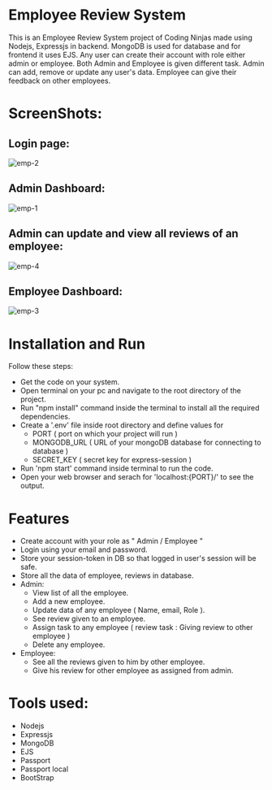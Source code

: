 # Employee Review System
  This is an Employee Review System project of Coding Ninjas made using Nodejs, Expressjs in backend. MongoDB is used for database and for frontend it uses EJS. Any user can create their account with role either admin or employee. Both Admin and Employee is given different task.
  Admin can add, remove or update any user's data. Employee can give their feedback on other employees.

# ScreenShots:
  ## Login page:
  ![emp-2](https://github.com/rajxode/Employee-Review-System/assets/120395470/6c2bdb79-8536-4361-b339-8134ea570c10)

  ## Admin Dashboard:
  ![emp-1](https://github.com/rajxode/Employee-Review-System/assets/120395470/923faf35-c682-4f03-be8c-4a47f22067d6)

  ## Admin can update and view all reviews of an employee:
  ![emp-4](https://github.com/rajxode/Employee-Review-System/assets/120395470/a08eea8c-041a-4919-a92c-9b20db55c2ec)

  ## Employee Dashboard:
  ![emp-3](https://github.com/rajxode/Employee-Review-System/assets/120395470/605cee3c-be1f-4f64-908f-0cef4061c892)

# Installation and Run 
  Follow these steps:
  - Get the code on your system.
  - Open terminal on your pc and navigate to the root directory of the project.
  - Run "npm install" command inside the terminal to install all the required dependencies.
  - Create a '.env' file inside root directory and define values for
      - PORT ( port on which your project will run )
      - MONGODB_URL ( URL of your mongoDB database for connecting to database )
      - SECRET_KEY ( secret key for express-session )
  - Run 'npm start' command inside terminal to run the code.
  - Open your web browser and serach for 'localhost:{PORT}/' to see the output.

# Features
  - Create account with your role as " Admin / Employee "
  - Login using your email and password.
  - Store your session-token in DB so that logged in user's session will be safe.
  - Store all the data of employee, reviews in database.
  - Admin:
      - View list of all the employee.
      - Add a new employee.
      - Update data of any employee ( Name, email, Role ).
      - See review given to an employee.
      - Assign task to any employee ( review task : Giving review to other employee )
      - Delete any employee.
  - Employee:
      - See all the reviews given to him by other employee.
      - Give his review for other employee as assigned from admin.
  
# Tools used:
  - Nodejs
  - Expressjs
  - MongoDB
  - EJS
  - Passport
  - Passport local
  - BootStrap
